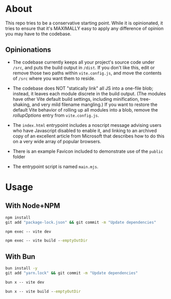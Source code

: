 # About

This repo tries to be a conservative starting point. While it is
opinionated, it tries to ensure that it's MAXIMALLY easy to apply any
difference of opinion you may have to the codebase.

## Opinionations

- The codebase currently keeps all your project's source code under
  `/src`, and puts the build output in `/dist`. If you don't like this,
  edit or remove those two paths within `vite.config.js`, and move the
  contents of `/src` where you want them to reside.

- The codebase does NOT "statically link" all JS into a one-file blob;
  instead, it leaves each module discrete in the build output. (The
  modules have other Vite default build settings, including minification,
  tree-shaking, and very mild filename mangling.) If you want to restore
  the default Vite behavior of rolling up all modules into a blob,
  remove the _rollupOptions_ entry from `vite.config.js`.

- The `index.html` entrypoint includes a noscript message advising
  users who have Javascript disabled to enable it, and linking to an
  archived copy of an excellent article from Microsoft that describes
  how to do this on a very wide array of popular browsers.

- There is an example Favicon included to demonstrate use of the
  `public` folder

- The entrypoint script is named `main.mjs`.

# Usage

## With Node+NPM

```cmd
npm install
git add "package-lock.json" && git commit -m "Update dependencies"

npm exec -- vite dev

npm exec -- vite build --emptyOutDir
```

## With Bun

```cmd
bun install -y
git add "yarn.lock" && git commit -m "Update dependencies"

bun x -- vite dev

bun x -- vite build --emptyOutDir
```

